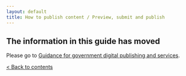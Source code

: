 ```yaml
---
layout: default
title: How to publish content / Preview, submit and publish 
---
```


## The information in this guide has moved

Please go to [Guidance for government digital publishing and services](https://www.gov.uk/government-digital-guidance/content-publishing).


[< Back to contents](http://alphagov.github.io/inside-government-admin-guide/)


